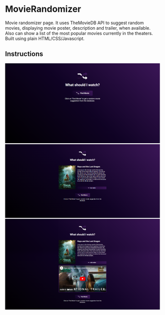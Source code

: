 # MovieRandomizer
Movie randomizer page. It uses TheMovieDB API to suggest random movies, displaying movie poster, description and trailer, when available.
Also can show a list of the most popular movies currently in the theaters. Built using plain HTML/CSS/Javascript.

## Instructions

![Screen](docs/MovieRandomizer-01.png)
![Screen](docs/MovieRandomizer-02.png)
![Screen](docs/MovieRandomizer-03.png)